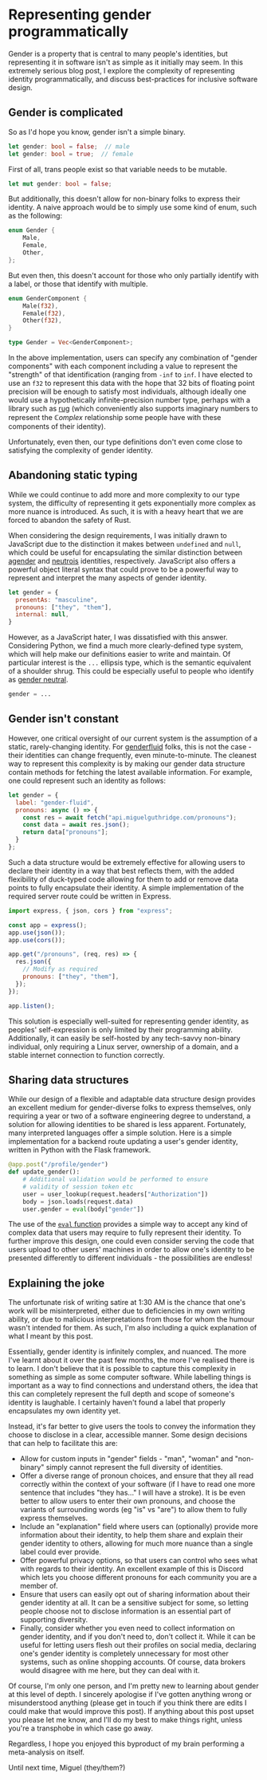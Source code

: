 # Representing gender programmatically

Gender is a property that is central to many people's identities, but representing it in software isn't as simple as it initially may seem. In this extremely serious blog post, I explore the complexity of representing identity programmatically, and discuss best-practices for inclusive software design.

<!--more-->

## Gender is complicated

So as I'd hope you know, gender isn't a simple binary.

```rust
let gender: bool = false;  // male
let gender: bool = true;  // female
```

First of all, trans people exist so that variable needs to be mutable.

```rust
let mut gender: bool = false;
```

But additionally, this doesn't allow for non-binary folks to express their identity. A naive approach would be to simply use some kind of enum, such as the following:

```rust
enum Gender {
    Male,
    Female,
    Other,
};
```

But even then, this doesn't account for those who only partially identify with a label, or those that identify with multiple.

```rust
enum GenderComponent {
    Male(f32),
    Female(f32),
    Other(f32),
}

type Gender = Vec<GenderComponent>;
```

In the above implementation, users can specify any combination of "gender components" with each component including a value to represent the "strength" of that identification (ranging from `-inf` to `inf`. I have elected to use an `f32` to represent this data with the hope that 32 bits of floating point precision will be enough to satisfy most individuals, although ideally one would use a hypothetically infinite-precision number type, perhaps with a library such as [rug](https://docs.rs/rug/latest/rug/) (which conveniently also supports imaginary numbers to represent the $\mathbb{C}omplex$ relationship some people have with these components of their identity).

Unfortunately, even then, our type definitions don't even come close to satisfying the complexity of gender identity.

## Abandoning static typing

While we could continue to add more and more complexity to our type system, the difficulty of representing it gets exponentially more complex as more nuance is introduced. As such, it is with a heavy heart that we are forced to abandon the safety of Rust.

When considering the design requirements, I was initially drawn to JavaScript due to the distinction it makes between `undefined` and `null`, which could be useful for encapsulating the similar distinction between [agender](https://nonbinary.wiki/wiki/Agender) and [neutrois](https://nonbinary.wiki/wiki/Neutrois) identities, respectively. JavaScript also offers a powerful object literal syntax that could prove to be a powerful way to represent and interpret the many aspects of gender identity.

```js
let gender = {
  presentAs: "masculine",
  pronouns: ["they", "them"],
  internal: null,
}
```

However, as a JavaScript hater, I was dissatisfied with this answer. Considering Python, we find a much more clearly-defined type system, which will help make our definitions easier to write and maintain. Of particular interest is the `...` ellipsis type, which is the semantic equivalent of a shoulder shrug. This could be especially useful to people who identify as [gender neutral](https://nonbinary.wiki/wiki/Gender_neutral).

```python
gender = ...
```

## Gender isn't constant

However, one critical oversight of our current system is the assumption of a static, rarely-changing identity. For [genderfluid](https://nonbinary.wiki/wiki/Genderfluid) folks, this is not the case - their identities can change frequently, even minute-to-minute. The cleanest way to represent this complexity is by making our gender data structure contain methods for fetching the latest available information. For example, one could represent such an identity as follows:

```js
let gender = {
  label: "gender-fluid",
  pronouns: async () => {
    const res = await fetch("api.miguelguthridge.com/pronouns");
    const data = await res.json();
    return data["pronouns"];
  }
};
```

Such a data structure would be extremely effective for allowing users to declare their identity in a way that best reflects them, with the added flexibility of duck-typed code allowing for them to add or remove data points to fully encapsulate their identity. A simple implementation of the required server route could be written in Express.

```js
import express, { json, cors } from "express";

const app = express();
app.use(json());
app.use(cors());

app.get("/pronouns", (req, res) => {
  res.json({
    // Modify as required
    pronouns: ["they", "them"],
  });
});

app.listen();
```

This solution is especially well-suited for representing gender identity, as peoples' self-expression is only limited by their programming ability. Additionally, it can easily be self-hosted by any tech-savvy non-binary individual, only requiring a Linux server, ownership of a domain, and a stable internet connection to function correctly.

## Sharing data structures

While our design of a flexible and adaptable data structure design provides an excellent medium for gender-diverse folks to express themselves, only requiring a year or two of a software engineering degree to understand, a solution for allowing identities to be shared is less apparent. Fortunately, many interpreted languages offer a simple solution. Here is a simple implementation for a backend route updating a user's gender identity, written in Python with the Flask framework.

```python
@app.post("/profile/gender")
def update_gender():
    # Additional validation would be performed to ensure
    # validity of session token etc
    user = user_lookup(request.headers["Authorization"])
    body = json.loads(request.data)
    user.gender = eval(body["gender"])
```

The use of the [`eval` function](https://docs.python.org/3/library/functions.html#eval) provides a simple way to accept any kind of complex data that users may require to fully represent their identity. To further improve this design, one could even consider serving the code that users upload to other users' machines in order to allow one's identity to be presented differently to different individuals - the possibilities are endless!

## Explaining the joke

The unfortunate risk of writing satire at 1:30 AM is the chance that one's work will be misinterpreted, either due to deficiencies in my own writing ability, or due to malicious interpretations from those for whom the humour wasn't intended for them. As such, I'm also including a quick explanation of what I meant by this post.

Essentially, gender identity is infinitely complex, and nuanced. The more I've learnt about it over the past few months, the more I've realised there is to learn. I don't believe that it is possible to capture this complexity in something as simple as some computer software. While labelling things is important as a way to find connections and understand others, the idea that this can completely represent the full depth and scope of someone's identity is laughable. I certainly haven't found a label that properly encapsulates my own identity yet.

Instead, it's far better to give users the tools to convey the information they choose to disclose in a clear, accessible manner. Some design decisions that can help to facilitate this are:

- Allow for custom inputs in "gender" fields - "man", "woman" and "non-binary" simply cannot represent the full diversity of identities.
- Offer a diverse range of pronoun choices, and ensure that they all read correctly within the context of your software (if I have to read one more sentence that includes "they has..." I will have a stroke). It is be even better to allow users to enter their own pronouns, and choose the variants of surrounding words (eg "is" vs "are") to allow them to fully express themselves.
- Include an "explanation" field where users can (optionally) provide more information about their identity, to help them share and explain their gender identity to others, allowing for much more nuance than a single label could ever provide.
- Offer powerful privacy options, so that users can control who sees what with regards to their identity. An excellent example of this is Discord which lets you choose different pronouns for each community you are a member of.
- Ensure that users can easily opt out of sharing information about their gender identity at all. It can be a sensitive subject for some, so letting people choose not to disclose information is an essential part of supporting diversity.
- Finally, consider whether you even need to collect information on gender identity, and if you don't need to, don't collect it. While it can be useful for letting users flesh out their profiles on social media, declaring one's gender identity is completely unnecessary for most other systems, such as online shopping accounts. Of course, data brokers would disagree with me here, but they can deal with it.

Of course, I'm only one person, and I'm pretty new to learning about gender at this level of depth. I sincerely apologise if I've gotten anything wrong or misunderstood anything (please get in touch if you think there are edits I could make that would improve this post). If anything about this post upset you please let me know, and I'll do my best to make things right, unless you're a transphobe in which case go away. 

Regardless, I hope you enjoyed this byproduct of my brain performing a meta-analysis on itself.

Until next time,
Miguel (they/them?)